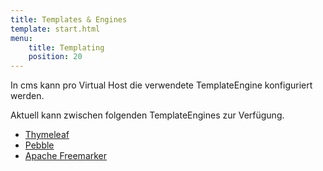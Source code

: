 ```yaml
---
title: Templates & Engines
template: start.html
menu: 
    title: Templating
    position: 20
---
```


In cms kann pro Virtual Host die verwendete TemplateEngine konfiguriert werden.

Aktuell kann zwischen folgenden TemplateEngines zur Verfügung.

* [Thymeleaf](https://thymeleaf.org)
* [Pebble](https://pebbletemplates.io/)
* [Apache Freemarker](https://freemarker.apache.org/)